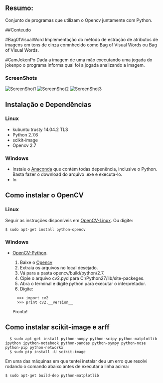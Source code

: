 
## Resumo:
Conjunto de programas que utilizam o Opencv juntamente com Python. 

##Conteudo

#Bag0fVisualWord
Implementação do método de estração de atributos de imagens em tons de cinza comnhecido como Bag of Visual Words ou Bag of Visual Words.

#CamJokenPo
Dada a imagem de uma mão executando uma jogada do jokenpo o programa informa qual foi a jogada analizando a imagem.
### ScreenShots
![ScreenShot1](https://raw.githubusercontent.com/UelitonFreitas/OpenCVPython/master/CamJokenPo/SreenShots/papel.png)
![ScreenShot2](https://raw.githubusercontent.com/UelitonFreitas/OpenCVPython/master/CamJokenPo/SreenShots/pedra.png)
![ScreenShot3](https://raw.githubusercontent.com/UelitonFreitas/OpenCVPython/master/CamJokenPo/SreenShots/tesoura.png)



## Instalação e Dependências

### Linux
- kubuntu trusty 14.04.2 TLS
- Python 2.7.6 
- scikit-image
- Opencv 2.7

### Windows

- Instale o [Anaconda](http://continuum.io/downloads) que contém todas depenência, inclusive o Python. Basta fazer o download do arquivo .exe e executa-lo.
- In

## Como instalar o OpenCV

### Linux
  Seguir as instruções disponíveis em [OpenCV-Linux](http://docs.opencv.org/doc/tutorials/introduction/linux_install/linux_install.html#linux-installation). Ou digite:
  ```
  $ sudo apt-get install python-opencv
  ```

### Windows
 - [OpenCV-Python](https://opencv-python-tutroals.readthedocs.org/en/latest/py_tutorials/py_setup/py_setup_in_windows/py_setup_in_windows.html#install-opencv-python-in-windows).
	1. Baixe o [Opencv](https://opencv-python-tutroals.readthedocs.org/en/latest/py_tutorials/py_setup/py_setup_in_windows/py_setup_in_windows.html#install-opencv-python-in-windows)
	2. Extraia os arquivos no local desejado.
	3. Vá para a pasta opencv/build/python/2.7.
	4. Cipie o arquivo cv2.pyd para C:/Python27/lib/site-packeges.
	5. Abra o terminal e digite python para executar o interpretador.
	6. Digite:
    	
      ```
        >>> import cv2
        >>> print cv2.__version__
      ```
    Pronto!




## Como instalar scikit-image e arff
```
  $ sudo apt-get install python-numpy python-scipy python-matplotlib ipython ipython-notebook python-pandas python-sympy python-nose python-pip python-networkx 
  $ sudo pip install -U scikit-image
```

  Em uma das máquinas em que tentei instalar deu um erro que resolvi rodando o comando abaixo antes de executar a linha acima:
  ```
  $ sudo apt-get build-dep python-matplotlib
  ```

